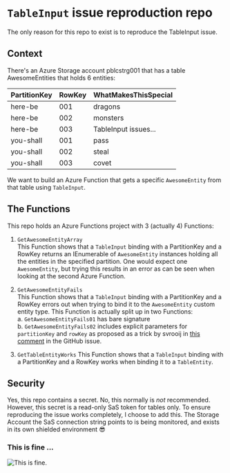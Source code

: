 # `TableInput` issue reproduction repo

The only reason for this repo to exist is to reproduce the TableInput issue.  

## Context

There's an Azure Storage account pblcstrg001 that has a table AwesomeEntities that holds 6 entities:

|PartitionKey|RowKey|WhatMakesThisSpecial|
|-|-|-|
|here-be|001|dragons|
|here-be|002|monsters|
|here-be|003|TableInput issues...|
|you-shall|001|pass|
|you-shall|002|steal|
|you-shall|003|covet|

We want to build an Azure Function that gets a specific `AwesomeEntity` from that table using `TableInput`.

## The Functions

This repo holds an Azure Functions project with 3 (actually 4) Functions:

1. `GetAwesomeEntityArray`  
This Function shows that a `TableInput` binding with a PartitionKey and a RowKey returns an IEnumerable of `AwesomeEntity` instances holding all the entities in the specified partition. One would expect one `AwesomeEntity`, but trying this results in an error as can be seen when looking at the second Azure Function.

2. `GetAwesomeEntityFails`  
This Function shows that a `TableInput` binding with a PartitionKey and a RowKey errors out when trying to bind it to the `AwesomeEntity` custom entity type. This Function is actually split up in two Functions:  
a. `GetAwesomeEntityFails01` has bare signature  
b. `GetAwesomeEntityFails02` includes explicit parameters for `partitionKey` and `rowKey` as proposed as a trick by svrooij in [this comment](https://github.com/Azure/azure-functions-dotnet-worker/issues/2320#issuecomment-2065243585) in the GitHub issue.

3. `GetTableEntityWorks`
This Function shows that a `TableInput` binding with a PartitionKey and a RowKey works when binding it to a `TableEntity`.

## Security

Yes, this repo contains a secret. No, this normally is _not_ recommended. However, this secret is a read-only SaS token for tables only. To ensure reproducing the issue works completely, I choose to add this. The Storage Account the SaS connection string points to is being monitored, and exists in its own shielded environment 😎  

### This is fine ...  

![This is fine.](https://media.npr.org/assets/img/2023/01/14/this-is-fine_custom-b7c50c845a78f5d7716475a92016d52655ba3115.jpg)
